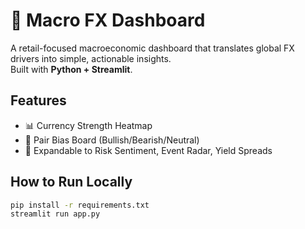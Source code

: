 # 💱 Macro FX Dashboard

A retail-focused macroeconomic dashboard that translates global FX drivers into simple, actionable insights.  
Built with **Python + Streamlit**.  

## Features
- 📊 Currency Strength Heatmap  
- 📌 Pair Bias Board (Bullish/Bearish/Neutral)  
- 🔮 Expandable to Risk Sentiment, Event Radar, Yield Spreads  

## How to Run Locally
```bash
pip install -r requirements.txt
streamlit run app.py
